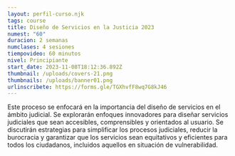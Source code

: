 ```yaml
---
layout: perfil-curso.njk
tags: course
title: Diseño de Servicios en la Justicia 2023
numest: "60"
duracion: 2 semanas
numclases: 4 sesiones
tiempovideo: 60 minutos
nivel: Principiante
start_date: 2023-11-08T18:12:36.892Z
thumbnail: /uploads/covers-21.png
thumbnails: /uploads/banner01.png
urlinscribete: https://forms.gle/TGXhvfF8wq7G8kJ46
---
```

Este proceso se enfocará en la importancia del diseño de servicios en el ámbito judicial. Se explorarán enfoques innovadores para diseñar servicios judiciales que sean accesibles, comprensibles y orientados al usuario. Se discutirán estrategias para simplificar los procesos judiciales, reducir la burocracia y garantizar que los servicios sean equitativos y eficientes para todos los ciudadanos, incluidos aquellos en situación de vulnerabilidad.